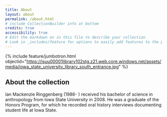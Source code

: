 ```yaml
---
title: About
layout: about
permalink: /about.html
# include CollectionBuilder info at bottom
credits: true
accessibility: true
# Edit the markdown on in this file to describe your collection
# Look in _includes/feature for options to easily add features to the page
---
```


{% include feature/jumbotron.html objectid="https://isuu00001library102stg.z21.web.core.windows.net/assets/media/iowa_state_university_library_south_entrance.jpg" %} 


## About the collection

Ian Mackenzie Ringgenberg (1986- ) received his bachelor of science in anthropology from Iowa State University in 2008. He was a graduate of the Honors Program, for which he recorded oral history interviews documenting student life at Iowa State.
